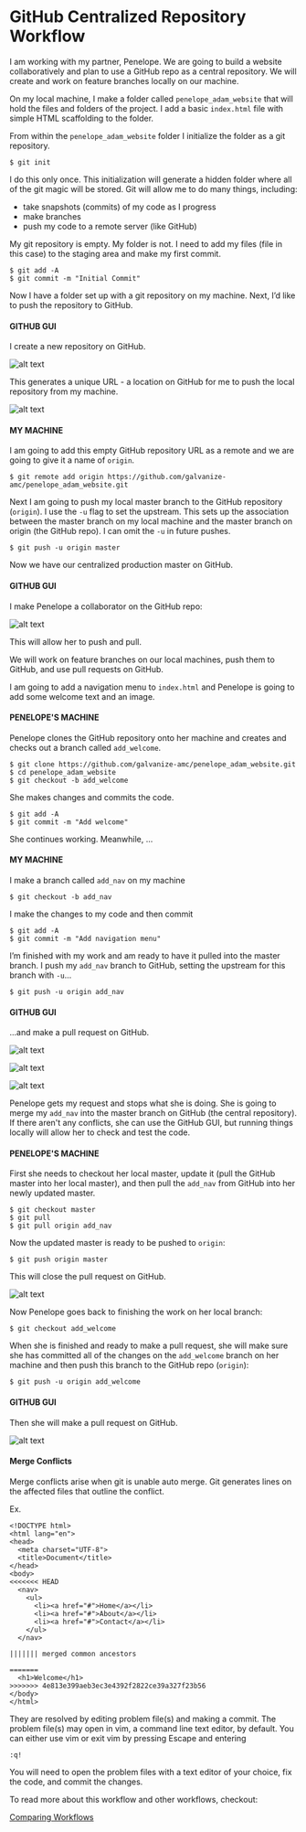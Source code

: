 # GitHub Centralized Repository Workflow

I am working with my partner, Penelope. We are going to build a website collaboratively and plan to use a GitHub repo as a central repository. We will create and work on feature branches locally on our machine.

On my local machine, I make a folder called `penelope_adam_website` that will hold the files and folders of the project. I add a basic `index.html` file with simple HTML scaffolding to the folder.

From within the `penelope_adam_website` folder I initialize the folder as a git repository.

```
$ git init
```

I do this only once. This initialization will generate a hidden folder where all of the git magic will be stored. Git will allow me to do many things, including:
*	take snapshots (commits) of my code as I progress
* make branches
* push my code to a remote server (like GitHub)

My git repository is empty. My folder is not. I need to add my files (file in this case) to the staging area and make my first commit.

```
$ git add -A
$ git commit -m "Initial Commit"
```

Now I have a folder set up with a git repository on my machine. Next, I’d like to push the repository to GitHub.

#### GITHUB GUI
I create a new repository on GitHub.

![alt text](create.png "Create Repo")

This generates a unique URL - a location on GitHub for me to push the local repository from my machine.

![alt text](url.png "Repo URL")

#### MY MACHINE
I am going to add this empty GitHub repository URL as a remote and we are going to give it a name of `origin`.

```
$ git remote add origin https://github.com/galvanize-amc/penelope_adam_website.git
```

Next I am going to push my local master branch to the GitHub repository (`origin`). I use the `-u` flag to set the upstream. This sets up the association between the master branch on my local machine and the master branch on origin (the GitHub repo). I can omit the `-u` in future pushes.

```
$ git push -u origin master
```

Now we have our centralized production master on GitHub.

#### GITHUB GUI
I make Penelope a collaborator on the GitHub repo:

![alt text](co.png "Add Collaborator")

This will allow her to push and pull.

We will work on feature branches on our local machines, push them to GitHub, and use pull requests on GitHub.

I am going to add a navigation menu to `index.html` and Penelope is going to add some welcome text and an image.

#### PENELOPE'S MACHINE
Penelope clones the GitHub repository onto her machine and creates and checks out a branch called `add_welcome`.

```
$ git clone https://github.com/galvanize-amc/penelope_adam_website.git
$ cd penelope_adam_website
$ git checkout -b add_welcome
```

She makes changes and commits the code.

```
$ git add -A
$ git commit -m "Add welcome"
```

She continues working. Meanwhile, ...

#### MY MACHINE

I make a branch called `add_nav` on my machine

```
$ git checkout -b add_nav
```

I make the changes to my code and then commit

```
$ git add -A
$ git commit -m "Add navigation menu"
```

I’m finished with my work and am ready to have it pulled into the master branch. I push my `add_nav` branch to GitHub, setting the upstream for this branch with `-u`...

```
$ git push -u origin add_nav
```

#### GITHUB GUI
...and make a pull request on GitHub.

![alt text](pull.png "Create Repo")

![alt text](pull2.png "Create Repo")

![alt text](pull3.png "Create Repo")

Penelope gets my request and stops what she is doing. She is going to merge my `add_nav` into the master branch on GitHub (the central repository). If there aren't any conflicts, she can use the GitHub GUI, but running things locally will allow her to check and test the code.

#### PENELOPE'S MACHINE
First she needs to checkout her local master, update it (pull the GitHub master into her local master), and then pull the `add_nav` from GitHub into her newly updated master.

```
$ git checkout master
$ git pull
$ git pull origin add_nav
```

Now the updated master is ready to be pushed to `origin`:

```
$ git push origin master
```

This will close the pull request on GitHub.

![alt text](pull4.png "Create Repo")


Now Penelope goes back to finishing the work on her local branch:

```
$ git checkout add_welcome
```

When she is finished and ready to make a pull request, she will make sure she has committed all of the changes on the `add_welcome` branch on her machine and then push this branch to the GitHub repo (`origin`):

```
$ git push -u origin add_welcome
```

#### GITHUB GUI
Then she will make a pull request on GitHub.

![alt text](pull5.png "Create Repo")


#### Merge Conflicts 
Merge conflicts arise when git is unable auto merge. Git generates lines on the affected files that outline the conflict.

Ex.
```
<!DOCTYPE html>
<html lang="en">
<head>
  <meta charset="UTF-8">
  <title>Document</title>
</head>
<body>
<<<<<<< HEAD
  <nav>
    <ul>
      <li><a href="#">Home</a></li>
      <li><a href="#">About</a></li>
      <li><a href="#">Contact</a></li>
    </ul>
  </nav>

||||||| merged common ancestors

=======
  <h1>Welcome</h1>
>>>>>>> 4e813e399aeb3ec3e4392f2822ce39a327f23b56
</body>
</html>
```

They are resolved by editing problem file(s) and making a commit. The problem file(s) may open in vim, a command line text editor, by default. You can either use vim or exit vim by pressing Escape and entering

```
:q!
```

You will need to open the problem files with a text editor of your choice, fix the code, and commit the changes.

To read more about this workflow and other workflows, checkout:

[Comparing Workflows](https://www.atlassian.com/git/tutorials/comparing-workflows)

